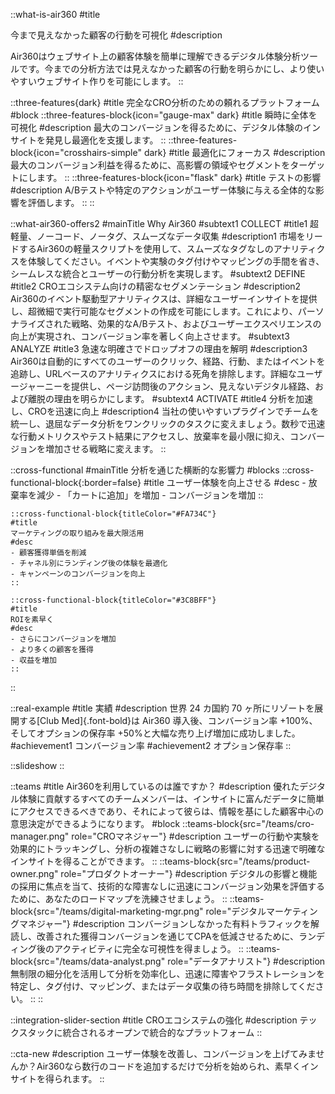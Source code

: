 ::what-is-air360
#title
<!-- 不透明なユーザーの行動を可視化する -->
今まで見えなかった顧客の行動を可視化
#description
<!-- Air360はウェブサイト上の顧客体験を分析するツールです。今までのツールや分析方法ではわからなかったユーザーの行動を明らかにし、ユーザーフレンドリーなウェブサイトの作成をサポートします。 -->
<!-- なぜ購入しなかったの？なぜ離脱してしまったの？今の分析方法で答えは見つかりますか？ -->
Air360はウェブサイト上の顧客体験を簡単に理解できるデジタル体験分析ツールです。今までの分析方法では見えなかった顧客の行動を明らかにし、より使いやすいウェブサイト作りを可能にします。
::

::three-features{dark}
#title
完全なCRO分析のための頼れるプラットフォーム
#block
    ::three-features-block{icon="gauge-max" dark}
    #title
    瞬時に全体を可視化
    #description
    最大のコンバージョンを得るために、デジタル体験のインサイトを発見し最適化を支援します。
    ::
    ::three-features-block{icon="crosshairs-simple" dark}
    #title
    最適化にフォーカス
    #description
    最大のコンバージョン利益を得るために、高影響の領域やセグメントをターゲットにします。
    ::
    ::three-features-block{icon="flask" dark}
    #title
    テストの影響
    #description
    A/Bテストや特定のアクションがユーザー体験に与える全体的な影響を評価します。
    ::
::

::what-air360-offers2
#mainTitle
Why Air360
#subtext1
COLLECT
#title1
超軽量、ノーコード、ノータグ、スムーズなデータ収集
#description1
市場をリードするAir360の軽量スクリプトを使用して、スムーズなタグなしのアナリティクスを体験してください。イベントや実験のタグ付けやマッピングの手間を省き、シームレスな統合とユーザーの行動分析を実現します。
#subtext2
DEFINE
#title2
CROエコシステム向けの精密なセグメンテーション
#description2
Air360のイベント駆動型アナリティクスは、詳細なユーザーインサイトを提供し、超微細で実行可能なセグメントの作成を可能にします。これにより、パーソナライズされた戦略、効果的なA/Bテスト、およびユーザーエクスペリエンスの向上が実現され、コンバージョン率を著しく向上させます。
#subtext3
ANALYZE
#title3
急速な明確さでドロップオフの理由を解明
#description3
Air360は自動的にすべてのユーザーのクリック、経路、行動、またはイベントを追跡し、URLベースのアナリティクスにおける死角を排除します。詳細なユーザージャーニーを提供し、ページ訪問後のアクション、見えないデジタル経路、および離脱の理由を明らかにします。
#subtext4
ACTIVATE
#title4
分析を加速し、CROを迅速に向上
#description4
当社の使いやすいプラグインでチームを統一し、退屈なデータ分析をワンクリックのタスクに変えましょう。数秒で迅速な行動メトリクスやテスト結果にアクセスし、放棄率を最小限に抑え、コンバージョンを増加させる戦略に変えます。
::

::cross-functional
#mainTitle
分析を通じた横断的な影響力
#blocks
    ::cross-functional-block{:border=false}
    #title
    ユーザー体験を向上させる
    #desc
    - 放棄率を減少
    - 「カートに追加」を増加
    - コンバージョンを増加
    ::

    ::cross-functional-block{titleColor="#FA734C"}
    #title
    マーケティングの取り組みを最大限活用
    #desc
    - 顧客獲得単価を削減
    - チャネル別にランディング後の体験を最適化
    - キャンペーンのコンバージョンを向上
    ::

    ::cross-functional-block{titleColor="#3C8BFF"}
    #title
    ROIを素早く
    #desc
    - さらにコンバージョンを増加
    - より多くの顧客を獲得
    - 収益を増加
    ::
::

::real-example
#title
実績
#description
世界 24 カ国約 70 ヶ所にリゾートを展開する[Club Med]{.font-bold}は Air360 導入後、コンバージョン率 +100%、そしてオプションの保存率 +50%と大幅な売り上げ増加に成功しました。
#achievement1
コンバージョン率
#achievement2
オプション保存率
::

<!-- ::four-features2
#title 
UXアナリティクスを超えて
#desc1
Build your CRO Roadmap with Air360 experts as your extended team
#desc2
Collaborate with our expert team to maximize insights and boost your CRO efforts.

#block
    ::four-features2-block{icon="toolbox"}
    #title
    Custom Onboarding
    #desc
    Tailored to your existing data & challenges, guiding you in UX analysis.
    ::
    ::four-features2-block{icon="handshake-angle"}
    #title
    Ongoing CRO Workshops
    #desc
    Regular sessions with your CRO specialist to co-create your roadmap and prioritize impactful optimizations.
    ::
    ::four-features2-block{icon="user-shakespeare"}
    #title
    Dedicated CRO specialist
    #desc
    Scale optimization with a dedicated manager guiding your team from onboarding to success.
    ::
    ::four-features2-block{icon="headset"}
    #title
    Rapid Technical Support
    #desc
    Swift, responsive support tailored to your analytics requirements.
    ::
:: -->

::slideshow
::

::teams
#title
Air360を利用しているのは誰ですか？
#description
優れたデジタル体験に貢献するすべてのチームメンバーは、インサイトに富んだデータに簡単にアクセスできるべきであり、それによって彼らは、情報を基にした顧客中心の意思決定ができるようになります。
#block
    ::teams-block{src="/teams/cro-manager.png" role="CROマネジャー"}
    #description
    ユーザーの行動や実験を効果的にトラッキングし、分析の複雑さなしに戦略の影響に対する迅速で明確なインサイトを得ることができます。
    ::
    ::teams-block{src="/teams/product-owner.png" role="プロダクトオーナー"}
    #description
    デジタルの影響と機能の採用に焦点を当て、技術的な障害なしに迅速にコンバージョン効果を評価するために、あなたのロードマップを洗練させましょう。
    ::
    ::teams-block{src="/teams/digital-marketing-mgr.png" role="デジタルマーケティングマネジャー"}
    #description
    コンバージョンしなかった有料トラフィックを解読し、改善された獲得コンバージョンを通じてCPAを低減させるために、ランディング後のアクティビティに完全な可視性を得ましょう。
    ::
    ::teams-block{src="/teams/data-analyst.png" role="データアナリスト"}
    #description
    無制限の細分化を活用して分析を効率化し、迅速に障害やフラストレーションを特定し、タグ付け、マッピング、またはデータ収集の待ち時間を排除してください。
    ::
::

::integration-slider-section
#title
CROエコシステムの強化
#description
テックスタックに統合されるオープンで統合的なプラットフォーム
::

::cta-new
#description
ユーザー体験を改善し、コンバージョンを上げてみませんか？Air360なら数行のコードを追加するだけで分析を始められ、素早くインサイトを得られます。
::
